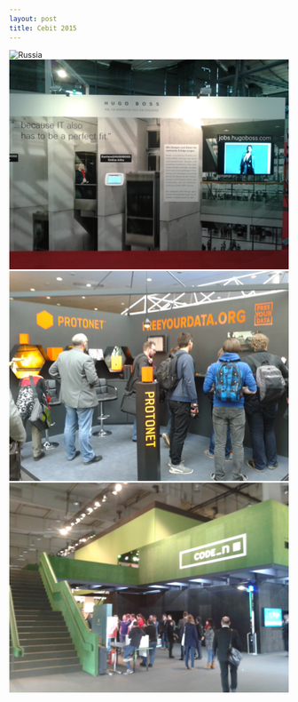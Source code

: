 ```yaml
---
layout: post
title: Cebit 2015
---
```



![Russia](http://arghh.github.io/images/cebit/1.jpg)
![HugoBoss](images/cebit/2.jpg)
![FreeYourData](images/cebit/3.jpg)
![code_n](images/cebit/4.jpg)
